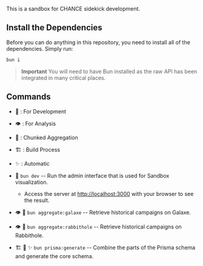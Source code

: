 This is a sandbox for CHANCE sidekick development.

## Install the Dependencies

Before you can do anything in this repository, you need to install all of the dependencies. Simply run:

```bash
bun i
```

> **Important**
> You will need to have Bun installed as the raw API has been integrated in many critical places.

## Commands

- 👷 : For Development
- 👁️ : For Analysis
- 🧩 : Chunked Aggregation
- 🏗️ : Build Process
- ✨ : Automatic

- 👷 `bun dev` -- Run the admin interface that is used for Sandbox visualization.
  - Access the server at [http://localhost:3000](http://localhost:3000) with your browser to see the result.
- 👁️ 🧩 `bun aggregate:galaxe` -- Retrieve historical campaigns on Galaxe.
- 👁️ 🧩 `bun aggregate:rabbithole` -- Retrieve historical campaigns on Rabbithole.
- 🏗️ 🧩 ✨ `bun prisma:generate` -- Combine the parts of the Prisma schema and generate the core schema.

